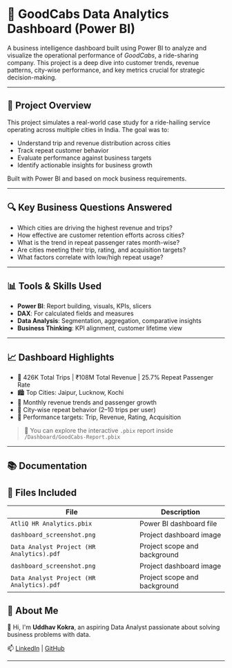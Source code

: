 # 🚖 GoodCabs Data Analytics Dashboard (Power BI)

A business intelligence dashboard built using Power BI to analyze and visualize the operational performance of *GoodCabs*, a ride-sharing company. This project is a deep dive into customer trends, revenue patterns, city-wise performance, and key metrics crucial for strategic decision-making.

---

## 📌 Project Overview

This project simulates a real-world case study for a ride-hailing service operating across multiple cities in India. The goal was to:
- Understand trip and revenue distribution across cities
- Track repeat customer behavior
- Evaluate performance against business targets
- Identify actionable insights for business growth

Built with Power BI and based on mock business requirements.

---

## 🔍 Key Business Questions Answered

- Which cities are driving the highest revenue and trips?
- How effective are customer retention efforts across cities?
- What is the trend in repeat passenger rates month-wise?
- Are cities meeting their trip, rating, and acquisition targets?
- What factors correlate with low/high repeat usage?

---

## 📊 Tools & Skills Used

- **Power BI**: Report building, visuals, KPIs, slicers
- **DAX**: For calculated fields and measures
- **Data Analysis**: Segmentation, aggregation, comparative insights
- **Business Thinking**: KPI alignment, customer lifetime view

---

## 📈 Dashboard Highlights

- 📌 426K Total Trips | ₹108M Total Revenue | 25.7% Repeat Passenger Rate
- 🏙️ Top Cities: Jaipur, Lucknow, Kochi
- 📆 Monthly revenue trends and passenger growth
- 🔁 City-wise repeat behavior (2–10 trips per user)
- 🎯 Performance targets: Trip, Revenue, Rating, Acquisition

> 📂 You can explore the interactive `.pbix` report inside `/Dashboard/GoodCabs-Report.pbix`

---

## 📚 Documentation

## 📁 Files Included

| File | Description |
|------|-------------|
| `AtliQ HR Analytics.pbix` | Power BI dashboard file |
| `dashboard_screenshot.png` | Project dashboard image |
| `Data Analyst Project (HR Analytics).pdf` | Project scope and background |
| `dashboard_screenshot.png` | Project dashboard image |
| `Data Analyst Project (HR Analytics).pdf` | Project scope and background |

## 🙋 About Me

👋 Hi, I'm **Uddhav Kokra**, an aspiring Data Analyst passionate about solving business problems with data.

📫 [LinkedIn](https://www.linkedin.com/in/uddhavkokra) | [GitHub](https://github.com/Ukvk1718)

---

